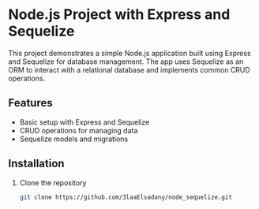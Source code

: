 # Node.js Project with Express and Sequelize

This project demonstrates a simple Node.js application built using Express and Sequelize for database management. The app uses Sequelize as an ORM to interact with a relational database and implements common CRUD operations.

## Features
- Basic setup with Express and Sequelize
- CRUD operations for managing data
- Sequelize models and migrations

## Installation

1. Clone the repository
   ```bash
   git clone https://github.com/3laaElsadany/node_sequelize.git
